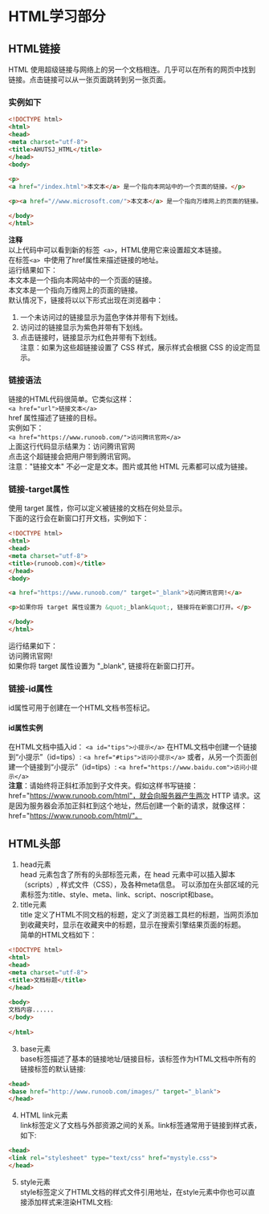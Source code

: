 # HTML学习部分  
## HTML链接  
HTML 使用超级链接与网络上的另一个文档相连。几乎可以在所有的网页中找到链接。点击链接可以从一张页面跳转到另一张页面。  
### 实例如下  
```html
<!DOCTYPE html>
<html>
<head>
<meta charset="utf-8">
<title>AHUTSJ_HTML</title>
</head>
<body>  
  
<p>
<a href="/index.html">本文本</a> 是一个指向本网站中的一个页面的链接。</p> 

<p><a href="//www.microsoft.com/">本文本</a> 是一个指向万维网上的页面的链接。</p>

</body>
</html>  
```   
**注释**  
以上代码中可以看到新的标签`` <a>``，HTML使用它来设置超文本链接。  
在标签``<a> ``中使用了href属性来描述链接的地址。   
运行结果如下：  
本文本是一个指向本网站中的一个页面的链接。  
本文本是一个指向万维网上的页面的链接。  
默认情况下，链接将以以下形式出现在浏览器中：  
1. 一个未访问过的链接显示为蓝色字体并带有下划线。  
2. 访问过的链接显示为紫色并带有下划线。  
3. 点击链接时，链接显示为红色并带有下划线。  
注意：如果为这些超链接设置了 CSS 样式，展示样式会根据 CSS 的设定而显示。  
### 链接语法  
链接的HTML代码很简单。它类似这样：  
`<a href="url">链接文本</a>`  
href 属性描述了链接的目标。  
实例如下：  
```<a href="https://www.runoob.com/">访问腾讯官网</a>```  
上面这行代码显示结果为：访问腾讯官网  
点击这个超链接会把用户带到腾讯官网。  
注意："链接文本" 不必一定是文本。图片或其他 HTML 元素都可以成为链接。  
### 链接-target属性  
使用 target 属性，你可以定义被链接的文档在何处显示。  
下面的这行会在新窗口打开文档，实例如下：  
```html  
<!DOCTYPE html>
<html>
<head> 
<meta charset="utf-8"> 
<title>(runoob.com)</title> 
</head>
<body>

<a href="https://www.runoob.com/" target="_blank">访问腾讯官网!</a>

<p>如果你将 target 属性设置为 &quot;_blank&quot;, 链接将在新窗口打开。</p>

</body>
</html>   
```  
运行结果如下：  
访问腾讯官网!  
如果你将 target 属性设置为 "_blank", 链接将在新窗口打开。  
### 链接-id属性  
id属性可用于创建在一个HTML文档书签标记。  
#### id属性实例  
在HTML文档中插入id：
`<a id="tips">小提示</a>`
在HTML文档中创建一个链接到“小提示”（id=tips）:
`<a href="#tips">访问小提示</a>`
或者，从另一个页面创建一个链接到“小提示”（id=tips）:
`<a href="https://www.baidu.com">访问小提示</a>`  
**注意**：请始终将正斜杠添加到子文件夹。假如这样书写链接：href="https://www.runoob.com/html"，就会向服务器产生两次 HTTP 请求。这是因为服务器会添加正斜杠到这个地址，然后创建一个新的请求，就像这样：href="https://www.runoob.com/html/"。  
## HTML头部  
1. head元素   
head 元素包含了所有的头部标签元素，在 head 元素中可以插入脚本（scripts）, 样式文件（CSS），及各种meta信息。
可以添加在头部区域的元素标签为:title、style、meta、link、script、noscript和base。  
2. title元素  
title 定义了HTML不同文档的标题，定义了浏览器工具栏的标题，当网页添加到收藏夹时，显示在收藏夹中的标题，显示在搜索引擎结果页面的标题。  
简单的HTML文档如下：  
```html
<!DOCTYPE html>
<html>
<head> 
<meta charset="utf-8"> 
<title>文档标题</title>
</head>
 
<body>
文档内容......
</body>
 
</html>  
```  
3. base元素  
base标签描述了基本的链接地址/链接目标，该标签作为HTML文档中所有的链接标签的默认链接:   
```html 
<head>
<base href="http://www.runoob.com/images/" target="_blank">
</head>  
```  
4. HTML link元素  
link标签定义了文档与外部资源之间的关系。link标签通常用于链接到样式表，如下:  
```html  
<head>
<link rel="stylesheet" type="text/css" href="mystyle.css">
</head>  
```  
5. style元素  
style标签定义了HTML文档的样式文件引用地址，在style元素中你也可以直接添加样式来渲染HTML文档:  


 

  
  
  


